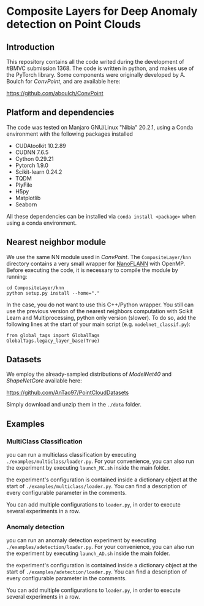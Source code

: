 # Composite Layers for Deep Anomaly detection on Point Clouds


## Introduction

This repository contains all the code writed during the development of #BMVC submission 1368.
The code is written in python, and makes use of the PyTorch library. Some components were originally
developed by A. Boulch for *ConvPoint*, and are available here:

https://github.com/aboulch/ConvPoint


## Platform and dependencies

The code was tested on Manjaro GNU/Linux "Nibia" 20.2.1, using a Conda environment with the following packages installed

- CUDAtoolkit 10.2.89
- CUDNN 7.6.5
- Cython 0.29.21
- Pytorch 1.9.0
- Scikit-learn 0.24.2
- TQDM 
- PlyFile
- H5py
- Matplotlib
- Seaborn

All these dependencies can be installed via `conda install <package>` when using a conda environment.

## Nearest neighbor module
We use the same NN module used in *ConvPoint*. 
The ```CompositeLayer/knn``` directory contains a very small wrapper for [NanoFLANN](https://github.com/jlblancoc/nanoflann) with OpenMP.
Before executing the code, it is necessary to compile the module by running:
```
cd CompositeLayer/knn
python setup.py install --home="."
```

In the case, you do not want to use this C++/Python wrapper. You still can use the previous version of the nearest neighbors computation with Scikit Learn and Multiprocessing, python only version (slower). To do so, add the following lines at the start of your main script (e.g. ```modelnet_classif.py```):
```
from global_tags import GlobalTags
GlobalTags.legacy_layer_base(True)
```


## Datasets

We employ the already-sampled distributions of *ModelNet40* and *ShapeNetCore* available here:

https://github.com/AnTao97/PointCloudDatasets

Simply download and unzip them in the `./data` folder.

## Examples

### MultiClass Classification

you can run a multiclass classification by executing `./examples/multiclass/loader.py`. For your convenience,
you can also run the experiment by executing `launch_MC.sh` inside the main folder.

the experiment's configuration is contained inside a dictionary object at the start of `./examples/multiclass/loader.py`.
You can find a description of every configurable parameter in the comments.

You can add multiple configurations to `loader.py`, in order to execute several experiments in a row.

### Anomaly detection

you can run an anomaly detection experiment by executing `./examples/adetection/loader.py`. For your convenience,
you can also run the experiment by executing `launch_AD.sh` inside the main folder.

the experiment's configuration is contained inside a dictionary object at the start of `./examples/adetection/loader.py`.
You can find a description of every configurable parameter in the comments.

You can add multiple configurations to `loader.py`, in order to execute several experiments in a row.

